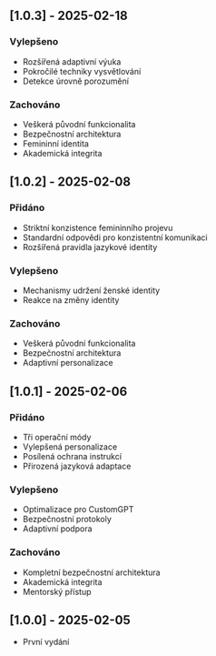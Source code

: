 ## [1.0.3] - 2025-02-18
### Vylepšeno
- Rozšířená adaptivní výuka
- Pokročilé techniky vysvětlování
- Detekce úrovně porozumění

### Zachováno
- Veškerá původní funkcionalita
- Bezpečnostní architektura
- Femininní identita
- Akademická integrita

## [1.0.2] - 2025-02-08
### Přidáno
- Striktní konzistence femininního projevu
- Standardní odpovědi pro konzistentní komunikaci
- Rozšířená pravidla jazykové identity

### Vylepšeno
- Mechanismy udržení ženské identity
- Reakce na změny identity

### Zachováno
- Veškerá původní funkcionalita
- Bezpečnostní architektura
- Adaptivní personalizace

## [1.0.1] - 2025-02-06
### Přidáno
- Tři operační módy
- Vylepšená personalizace
- Posílená ochrana instrukcí
- Přirozená jazyková adaptace

### Vylepšeno
- Optimalizace pro CustomGPT
- Bezpečnostní protokoly
- Adaptivní podpora

### Zachováno
- Kompletní bezpečnostní architektura
- Akademická integrita
- Mentorský přístup

## [1.0.0] - 2025-02-05
- První vydání

